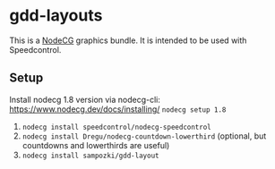 # gdd-layouts

This is a [NodeCG](http://github.com/nodecg/nodecg) graphics bundle. It is intended to be used with Speedcontrol.

## Setup

Install nodecg 1.8 version via nodecg-cli: https://www.nodecg.dev/docs/installing/
`nodecg setup 1.8`

1. `nodecg install speedcontrol/nodecg-speedcontrol`
2. `nodecg install Dregu/nodecg-countdown-lowerthird` (optional, but countdowns and lowerthirds are useful)
3. `nodecg install sampozki/gdd-layout`
